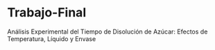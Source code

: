 # Trabajo-Final
Análisis Experimental del Tiempo de Disolución de Azúcar: Efectos de Temperatura, Líquido y Envase
